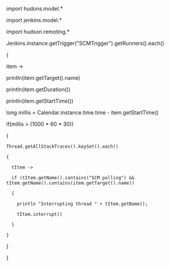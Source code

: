 import hudons.model.*

import jenkins.model.*

import hudson.remoting.*

 

Jenkins.instance.getTrigger("SCMTrigger").getRunners().each()

{

  item ->

  println(item.getTarget().name)

  println(item.getDuration())

  println(item.getStartTime())

  long millis = Calendar.instance.time.time - item.getStartTime()

 

  if(millis > (1000 * 60 * 30))

  {

    Thread.getAllStackTraces().keySet().each()

    {

      tItem ->

      if (tItem.getName().contains("SCM polling") && tItem.getName().contains(item.getTarget().name))

      {

        println "Interrupting thread " + tItem.getName();

        tItem.interrupt()

      }

    }

  }

}